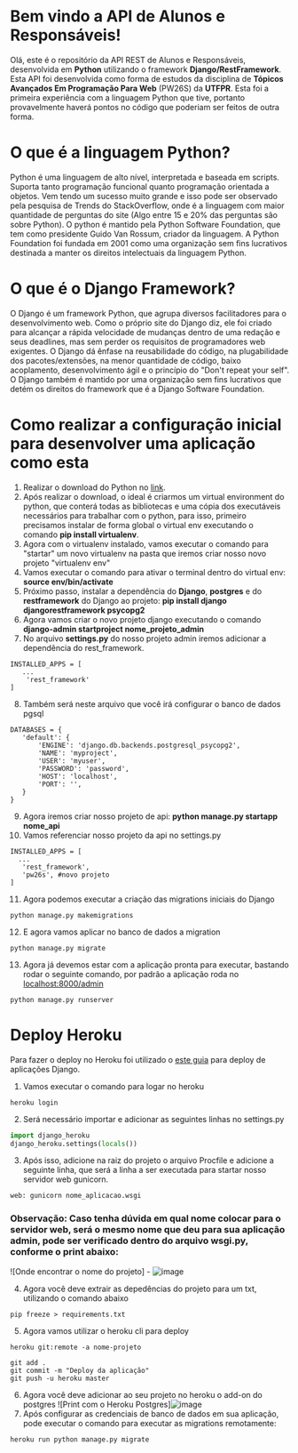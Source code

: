 # Bem vindo a API de Alunos e Responsáveis!

Olá, este é o repositório da API REST de Alunos e Responsáveis, desenvolvida em **Python** utilizando o framework **Django/RestFramework**. Esta API foi desenvolvida como forma de estudos da disciplina de **Tópicos Avançados Em Programação Para Web** (PW26S) da **UTFPR**.
Esta foi a primeira experiência com a linguagem Python que tive, portanto provavelmente haverá pontos no código que poderiam ser feitos de outra forma.

# O que é a linguagem Python?

Python é uma linguagem de alto nível, interpretada e baseada em scripts. Suporta tanto programação funcional quanto programação orientada a objetos. Vem tendo um sucesso muito grande e isso pode ser observado pela pesquisa de Trends do StackOverflow, onde é a linguagem com maior quantidade de perguntas do site (Algo entre 15 e 20% das perguntas são sobre Python).
O python é mantido pela Python Software Foundation, que tem como presidente Guido Van Rossum, criador da linguagem. A Python Foundation foi fundada em 2001 como uma organização sem fins lucrativos destinada a manter os direitos intelectuais da linguagem Python.

# O que é o Django Framework?

O Django é um framework Python, que agrupa diversos facilitadores para o desenvolvimento web. Como o próprio site do Django diz, ele foi criado para alcançar a rápida velocidade de mudanças dentro de uma redação e seus deadlines, mas sem perder os requisitos de programadores web exigentes. O Django dá ênfase na reusabilidade do código, na plugabilidade dos pacotes/extensões, na menor quantidade de código, baixo acoplamento, desenvolvimento ágil e o princípio do "Don't repeat your self".
O Django também é mantido por uma organização sem fins lucrativos que detém os direitos do framework que é a Django Software Foundation.

# Como realizar a configuração inicial para desenvolver uma aplicação como esta

 1. Realizar o download do Python no [link](https://www.python.org/downloads/).
 2. Após realizar o download, o ideal é criarmos um virtual environment do python, que conterá todas as bibliotecas e uma cópia dos executáveis necessários para trabalhar com o python, para isso, primeiro precisamos instalar de forma global o virtual env executando o comando **pip install virtualenv**.
 3. Agora com o virtualenv instalado, vamos executar o comando para "startar" um novo virtualenv na pasta que iremos criar nosso novo projeto "virtualenv env"
 4. Vamos executar o comando para ativar o terminal dentro do virtual env: **source env/bin/activate**
 5. Próximo passo, instalar a dependência do **Django**, **postgres** e do **restframework** do Django ao projeto: **pip install django djangorestframework psycopg2**
 6. Agora vamos criar o novo projeto django executando o comando **django-admin startproject nome_projeto_admin**
 7. No arquivo **settings.py** do nosso projeto admin iremos adicionar a dependência do rest_framework.
```
INSTALLED_APPS = [
   ...
    'rest_framework'
]
```
 8. Também será neste arquivo que você irá configurar o banco de dados pgsql
 ```
DATABASES = {
    'default': {
        'ENGINE': 'django.db.backends.postgresql_psycopg2',
        'NAME': 'myproject',
        'USER': 'myuser',
        'PASSWORD': 'password',
        'HOST': 'localhost',
        'PORT': '',
    }
}
```
 9. Agora iremos criar nosso projeto de api: **python manage.py startapp nome_api**
 10. Vamos referenciar nosso projeto da api no settings.py
 ```
INSTALLED_APPS = [
   ...
    'rest_framework',
    'pw26s', #novo projeto
]
``` 
 11. Agora podemos executar a criação das migrations iniciais do Django
 ```
python manage.py makemigrations
```
 12. E agora vamos aplicar no banco de dados a migration
 ```
python manage.py migrate
```
 13. Agora já devemos estar com a aplicação pronta para executar, bastando rodar o seguinte comando, por padrão a aplicação roda no [localhost:8000/admin](localhost:8000/admin)
 ```
python manage.py runserver
```

 
# Deploy Heroku

Para fazer o deploy no Heroku foi utilizado o [este guia](https://www.treinaweb.com.br/blog/deploy-de-uma-aplicacao-django-no-heroku) para deploy de aplicações Django.

 1. Vamos executar o comando para logar no heroku
```shell
heroku login
```
 2. Será necessário importar e adicionar as seguintes linhas no settings.py
 ```python
import django_heroku
django_heroku.settings(locals())
```
 3. Após isso, adicione na raiz do projeto o arquivo Procfile e adicione a seguinte linha, que será a linha a ser executada para startar nosso servidor web gunicorn.
 ```tex
web: gunicorn nome_aplicacao.wsgi
```
### Observação: Caso tenha dúvida em qual nome colocar para o servidor web, será o mesmo nome que deu para sua aplicação admin, pode ser verificado dentro do arquivo wsgi.py, conforme o print abaixo:

![Onde encontrar o nome do projeto] - ![image](https://user-images.githubusercontent.com/54125357/160323058-11a4e7a3-ee63-47ba-9d8a-c64b43e7edd6.png)

 4. Agora você deve extrair as depedências do projeto para um txt, utilizando o comando abaixo
 ```shell
pip freeze > requirements.txt
```
 5. Agora vamos utilizar o heroku cli para deploy
 ```shell
heroku git:remote -a nome-projeto
```
```shell
git add .
git commit -m "Deploy da aplicação"
git push -u heroku master
```
 6. Agora você deve adicionar ao seu projeto no heroku o add-on do postgres
 ![Print com o Heroku Postgres]![image](https://user-images.githubusercontent.com/54125357/160323085-42e30b7c-9014-40e0-9cf3-10f109bf9077.png)
 7. Após configurar as credenciais de banco de dados em sua aplicação, pode executar o comando para executar as migrations remotamente:
 ```shell
heroku run python manage.py migrate
```

